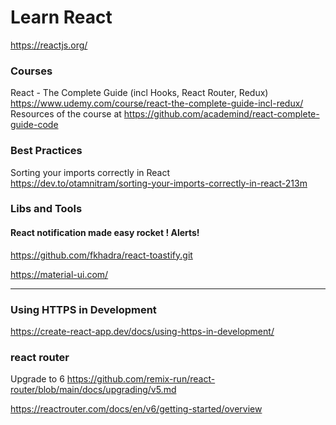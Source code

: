 # Learn React

https://reactjs.org/

### Courses

 React - The Complete Guide (incl Hooks, React Router, Redux) 
<br>
https://www.udemy.com/course/react-the-complete-guide-incl-redux/
<br>
Resources of the course at
https://github.com/academind/react-complete-guide-code


### Best Practices
 Sorting your imports correctly in React 
<br>
https://dev.to/otamnitram/sorting-your-imports-correctly-in-react-213m

### Libs and Tools

####  React notification made easy rocket ! Alerts!
https://github.com/fkhadra/react-toastify.git


https://material-ui.com/


---


### Using HTTPS in Development
https://create-react-app.dev/docs/using-https-in-development/

### react router
Upgrade to 6
https://github.com/remix-run/react-router/blob/main/docs/upgrading/v5.md

https://reactrouter.com/docs/en/v6/getting-started/overview
